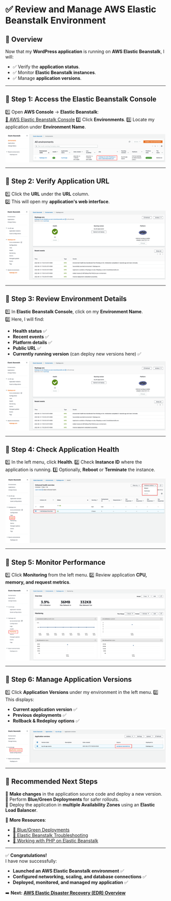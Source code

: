# **✅ Review and Manage AWS Elastic Beanstalk Environment**

## **📌 Overview**
Now that my **WordPress application** is running on **AWS Elastic Beanstalk**, I will:
- ✅ Verify the **application status**.
- ✅ Monitor **Elastic Beanstalk instances**.
- ✅ Manage **application versions**.

---

## **🔹 Step 1: Access the Elastic Beanstalk Console**
1️⃣ Open **AWS Console** → **Elastic Beanstalk**:  
   [🔗 AWS Elastic Beanstalk Console](https://console.aws.amazon.com/elasticbeanstalk/)
2️⃣ Click **Environments**.
3️⃣ Locate my application under **Environment Name**.

![Elastic Beanstalk Environments Screenshot](images/eb-environments.png)

---

## **🔹 Step 2: Verify Application URL**
1️⃣ Click the **URL** under the **URL** column.  
2️⃣ This will open my **application's web interface**.

![Elastic Beanstalk Public URL Screenshot](images/eb-public-url.png)

---

## **🔹 Step 3: Review Environment Details**
1️⃣ In **Elastic Beanstalk Console**, click on my **Environment Name**.  
2️⃣ Here, I will find:
   - **Health status** ✅
   - **Recent events** ✅
   - **Platform details** ✅
   - **Public URL** ✅
   - **Currently running version** (can deploy new versions here) ✅

![Elastic Beanstalk Environment Overview Screenshot](images/eb-env-overview.png)

---

## **🔹 Step 4: Check Application Health**
1️⃣ In the left menu, click **Health**.
2️⃣ Check **Instance ID** where the application is running.
3️⃣ Optionally, **Reboot** or **Terminate** the instance.

![Elastic Beanstalk Environment Health Screenshot](images/eb-health.png)

---

## **🔹 Step 5: Monitor Performance**
1️⃣ Click **Monitoring** from the left menu.
2️⃣ Review application **CPU, memory, and request metrics**.

![Elastic Beanstalk Monitoring Screenshot](images/eb-monitoring.png)

---

## **🔹 Step 6: Manage Application Versions**
1️⃣ Click **Application Versions** under my environment in the left menu.
2️⃣ This displays:
   - **Current application version** ✅
   - **Previous deployments** ✅
   - **Rollback & Redeploy options** ✅

![Elastic Beanstalk Application Versions Screenshot](images/eb-app-versions.png)

---

## **🚀 Recommended Next Steps**
🔹 **Make changes** in the application source code and deploy a new version.  
🔹 Perform **Blue/Green Deployments** for safer rollouts.  
🔹 Deploy the application in **multiple Availability Zones** using an **Elastic Load Balancer**.  

📌 **More Resources**:  
- [🔗 Blue/Green Deployments](https://docs.aws.amazon.com/elasticbeanstalk/latest/dg/using-features.rollingupdates.html)  
- [🔗 Elastic Beanstalk Troubleshooting](https://docs.aws.amazon.com/elasticbeanstalk/latest/dg/troubleshooting.html)  
- [🔗 Working with PHP on Elastic Beanstalk](https://docs.aws.amazon.com/elasticbeanstalk/latest/dg/php-platform.html)  

---

✅ **Congratulations!**  
I have now successfully:
- **Launched an AWS Elastic Beanstalk environment** ✅
- **Configured networking, scaling, and database connections** ✅
- **Deployed, monitored, and managed my application** ✅

➡️ **Next:** **[AWS Elastic Disaster Recovery (EDR) Overview](../docs/elastic-disaster-recovery-overview.md)** 
